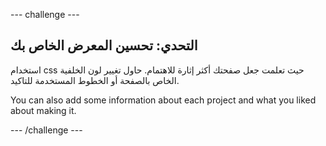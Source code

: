 \--- challenge \---

## التحدي: تحسين المعرض الخاص بك

استخدام css حيث تعلمت جعل صفحتك أكثر إثارة للاهتمام. حاول تغيير لون الخلفية الخاص بالصفحة أو الخطوط المستخدمة للتاكيد.

You can also add some information about each project and what you liked about making it.

\--- /challenge \---